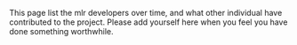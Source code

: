 This page list the mlr developers over time, and what other individual have contributed to the project.
Please add yourself here when you feel you have done something worthwhile.

